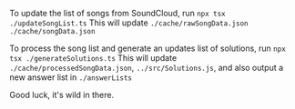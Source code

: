 To update the list of songs from SoundCloud, run `npx tsx ./updateSongList.ts`
This will update `./cache/rawSongData.json` `./cache/songData.json`

To process the song list and generate an updates list of solutions, run `npx tsx ./generateSolutions.ts`
This will update `./cache/processedSongData.json`, `../src/Solutions.js`, and also output a new answer list in `./answerLists`

Good luck, it's wild in there.